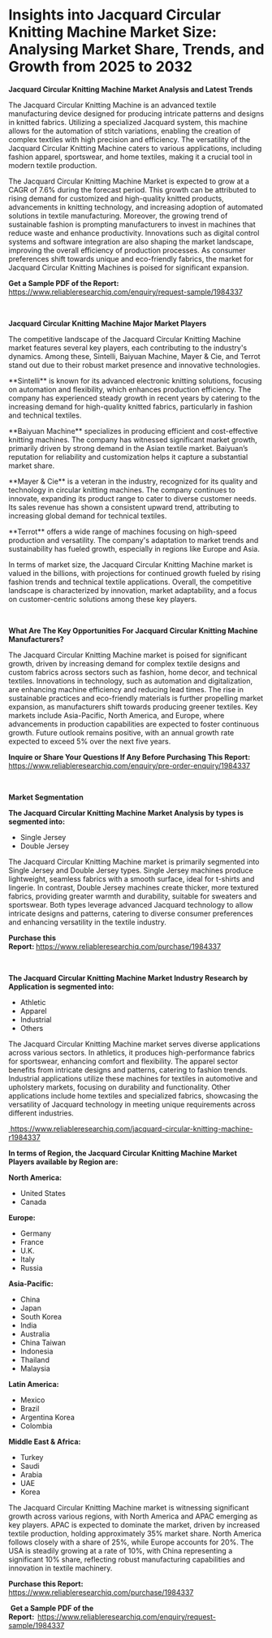 <p><h1>Insights into Jacquard Circular Knitting Machine Market Size: Analysing Market Share, Trends, and Growth from 2025 to 2032</h1></p><p><strong>Jacquard Circular Knitting Machine Market Analysis and Latest Trends</strong></p>
<p><p>The Jacquard Circular Knitting Machine is an advanced textile manufacturing device designed for producing intricate patterns and designs in knitted fabrics. Utilizing a specialized Jacquard system, this machine allows for the automation of stitch variations, enabling the creation of complex textiles with high precision and efficiency. The versatility of the Jacquard Circular Knitting Machine caters to various applications, including fashion apparel, sportswear, and home textiles, making it a crucial tool in modern textile production.</p><p>The Jacquard Circular Knitting Machine Market is expected to grow at a CAGR of 7.6% during the forecast period. This growth can be attributed to rising demand for customized and high-quality knitted products, advancements in knitting technology, and increasing adoption of automated solutions in textile manufacturing. Moreover, the growing trend of sustainable fashion is prompting manufacturers to invest in machines that reduce waste and enhance productivity. Innovations such as digital control systems and software integration are also shaping the market landscape, improving the overall efficiency of production processes. As consumer preferences shift towards unique and eco-friendly fabrics, the market for Jacquard Circular Knitting Machines is poised for significant expansion.</p></p>
<p><strong>Get a Sample PDF of the Report:&nbsp;</strong> <a href="https://www.reliableresearchiq.com/enquiry/request-sample/1984337?utm_campaign=3271&utm_medium=2&utm_source=Github&utm_content=ia&utm_term=16042025&utm_id=jacquard-circular-knitting-machine">https://www.reliableresearchiq.com/enquiry/request-sample/1984337</a></p>
<p>&nbsp;</p>
<p><strong>Jacquard Circular Knitting Machine Major Market Players</strong></p>
<p><p>The competitive landscape of the Jacquard Circular Knitting Machine market features several key players, each contributing to the industry's dynamics. Among these, Sintelli, Baiyuan Machine, Mayer & Cie, and Terrot stand out due to their robust market presence and innovative technologies.</p><p>**Sintelli** is known for its advanced electronic knitting solutions, focusing on automation and flexibility, which enhances production efficiency. The company has experienced steady growth in recent years by catering to the increasing demand for high-quality knitted fabrics, particularly in fashion and technical textiles.</p><p>**Baiyuan Machine** specializes in producing efficient and cost-effective knitting machines. The company has witnessed significant market growth, primarily driven by strong demand in the Asian textile market. Baiyuan’s reputation for reliability and customization helps it capture a substantial market share.</p><p>**Mayer & Cie** is a veteran in the industry, recognized for its quality and technology in circular knitting machines. The company continues to innovate, expanding its product range to cater to diverse customer needs. Its sales revenue has shown a consistent upward trend, attributing to increasing global demand for technical textiles.</p><p>**Terrot** offers a wide range of machines focusing on high-speed production and versatility. The company's adaptation to market trends and sustainability has fueled growth, especially in regions like Europe and Asia. </p><p>In terms of market size, the Jacquard Circular Knitting Machine market is valued in the billions, with projections for continued growth fueled by rising fashion trends and technical textile applications. Overall, the competitive landscape is characterized by innovation, market adaptability, and a focus on customer-centric solutions among these key players.</p></p>
<p>&nbsp;</p>
<p><strong>What Are The Key Opportunities For Jacquard Circular Knitting Machine Manufacturers?</strong></p>
<p><p>The Jacquard Circular Knitting Machine market is poised for significant growth, driven by increasing demand for complex textile designs and custom fabrics across sectors such as fashion, home decor, and technical textiles. Innovations in technology, such as automation and digitalization, are enhancing machine efficiency and reducing lead times. The rise in sustainable practices and eco-friendly materials is further propelling market expansion, as manufacturers shift towards producing greener textiles. Key markets include Asia-Pacific, North America, and Europe, where advancements in production capabilities are expected to foster continuous growth. Future outlook remains positive, with an annual growth rate expected to exceed 5% over the next five years.</p></p>
<p><strong>Inquire or Share Your Questions If Any Before Purchasing This Report:</strong> <a href="https://www.reliableresearchiq.com/enquiry/pre-order-enquiry/1984337?utm_campaign=3271&utm_medium=2&utm_source=Github&utm_content=ia&utm_term=16042025&utm_id=jacquard-circular-knitting-machine">https://www.reliableresearchiq.com/enquiry/pre-order-enquiry/1984337</a></p>
<p>&nbsp;</p>
<p><strong>Market Segmentation</strong></p>
<p><strong>The Jacquard Circular Knitting Machine Market Analysis by types is segmented into:</strong></p>
<p><ul><li>Single Jersey</li><li>Double Jersey</li></ul></p>
<p><p>The Jacquard Circular Knitting Machine market is primarily segmented into Single Jersey and Double Jersey types. Single Jersey machines produce lightweight, seamless fabrics with a smooth surface, ideal for t-shirts and lingerie. In contrast, Double Jersey machines create thicker, more textured fabrics, providing greater warmth and durability, suitable for sweaters and sportswear. Both types leverage advanced Jacquard technology to allow intricate designs and patterns, catering to diverse consumer preferences and enhancing versatility in the textile industry.</p></p>
<p><strong>Purchase this Report:&nbsp;</strong><a href="https://www.reliableresearchiq.com/purchase/1984337?utm_campaign=3271&utm_medium=2&utm_source=Github&utm_content=ia&utm_term=16042025&utm_id=jacquard-circular-knitting-machine">https://www.reliableresearchiq.com/purchase/1984337</a></p>
<p>&nbsp;</p>
<p><strong>The Jacquard Circular Knitting Machine Market Industry Research by Application is segmented into:</strong></p>
<p><ul><li>Athletic</li><li>Apparel</li><li>Industrial</li><li>Others</li></ul></p>
<p><p>The Jacquard Circular Knitting Machine market serves diverse applications across various sectors. In athletics, it produces high-performance fabrics for sportswear, enhancing comfort and flexibility. The apparel sector benefits from intricate designs and patterns, catering to fashion trends. Industrial applications utilize these machines for textiles in automotive and upholstery markets, focusing on durability and functionality. Other applications include home textiles and specialized fabrics, showcasing the versatility of Jacquard technology in meeting unique requirements across different industries.</p></p>
<p><a href="https://www.reliableresearchiq.com/jacquard-circular-knitting-machine-r1984337?utm_campaign=3271&utm_medium=2&utm_source=Github&utm_content=ia&utm_term=16042025&utm_id=jacquard-circular-knitting-machine">&nbsp;https://www.reliableresearchiq.com/jacquard-circular-knitting-machine-r1984337</a></p>
<p><strong>In terms of Region, the Jacquard Circular Knitting Machine Market Players available by Region are:</strong></p>
<p>
    <p> <strong> North America: </strong>
        <ul>
            <li>United States</li>
            <li>Canada</li>
        </ul>
        </p> 
    <p> <strong> Europe: </strong>
        <ul>
            <li>Germany</li>
            <li>France</li>
            <li>U.K.</li>
            <li>Italy</li>
            <li>Russia</li>
        </ul>
        </p> 
    <p> <strong> Asia-Pacific: </strong>
        <ul>
            <li>China</li>
            <li>Japan</li>
            <li>South Korea</li>
            <li>India</li>
            <li>Australia</li>
            <li>China Taiwan</li>
            <li>Indonesia</li>
            <li>Thailand</li>
            <li>Malaysia</li>
        </ul>
        </p> 
    <p> <strong> Latin America: </strong>
        <ul>
            <li>Mexico</li>
            <li>Brazil</li>
            <li>Argentina Korea</li>
            <li>Colombia</li>
        </ul>
        </p> 
    <p> <strong> Middle East & Africa: </strong>
        <ul>
            <li>Turkey</li>
            <li>Saudi</li>
            <li>Arabia</li>
            <li>UAE</li>
            <li>Korea</li>
        </ul>
    </p>
    </p>
<p><p>The Jacquard Circular Knitting Machine market is witnessing significant growth across various regions, with North America and APAC emerging as key players. APAC is expected to dominate the market, driven by increased textile production, holding approximately 35% market share. North America follows closely with a share of 25%, while Europe accounts for 20%. The USA is steadily growing at a rate of 10%, with China representing a significant 10% share, reflecting robust manufacturing capabilities and innovation in textile machinery.</p></p>
<p><strong>Purchase this Report: </strong><a href="https://www.reliableresearchiq.com/purchase/1984337?utm_campaign=3271&utm_medium=2&utm_source=Github&utm_content=ia&utm_term=16042025&utm_id=jacquard-circular-knitting-machine">https://www.reliableresearchiq.com/purchase/1984337</a></p>
<p>&nbsp;<strong>Get a Sample PDF of the Report:&nbsp;&nbsp;</strong><a href="https://www.reliableresearchiq.com/enquiry/request-sample/1984337?utm_campaign=3271&utm_medium=2&utm_source=Github&utm_content=ia&utm_term=16042025&utm_id=jacquard-circular-knitting-machine">https://www.reliableresearchiq.com/enquiry/request-sample/1984337</a></p>
<p><strong></strong></p>
<p><p></p><p></p><p></p></p>